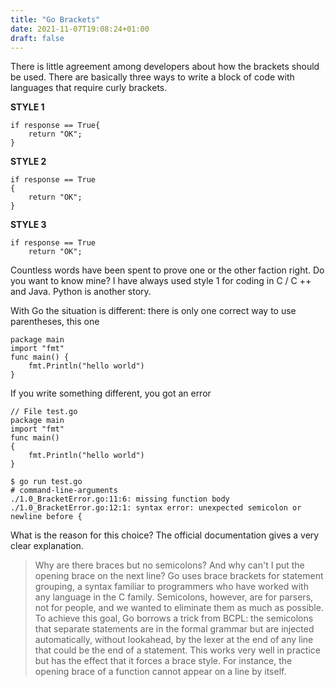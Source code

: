 ```yaml
---
title: "Go Brackets"
date: 2021-11-07T19:08:24+01:00
draft: false
---
```


There is little agreement among developers about how the brackets should be used. There are basically three ways to write a block of code with languages that require curly brackets.  
  

**STYLE 1**
```
if response == True{
    return "OK";
}
```
  
**STYLE 2**
```
if response == True
{
    return "OK";
}
```
  
**STYLE 3**
```
if response == True
    return "OK";
```

Countless words have been spent to prove one or the other faction right. Do you want to know mine? I have always used style 1 for coding in C / C ++ and Java. Python is another story.  
  
With Go the situation is different: there is only one correct way to use parentheses, this one

```
package main
import "fmt"
func main() {
    fmt.Println("hello world")
}
```

If you write something different, you got an error

```
// File test.go
package main
import "fmt"
func main() 
{
    fmt.Println("hello world")
}

$ go run test.go 
# command-line-arguments
./1.0_BracketError.go:11:6: missing function body
./1.0_BracketError.go:12:1: syntax error: unexpected semicolon or newline before {
```

What is the reason for this choice? The official documentation gives a very clear explanation.

>Why are there braces but no semicolons? And why can't I put the opening brace on the next line?
>Go uses brace brackets for statement grouping, a syntax familiar to programmers who have worked with any language in the C family. Semicolons, however, are for parsers, not for people, and we wanted to eliminate them as much as possible. To achieve this goal, Go borrows a trick from BCPL: the semicolons that separate statements are in the formal grammar but are injected automatically, without lookahead, by the lexer at the end of any line that could be the end of a statement. This works very well in practice but has the effect that it forces a brace style. For instance, the opening brace of a function cannot appear on a line by itself.

